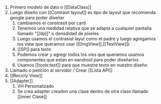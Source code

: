 1. Primero modelo de dato o [[DataClass]]
2. Luego diseño con [[Contrasit layout]] es tipo de layout que recomienda google para poder diseñar
	1. cambiamos el constrasit por card 
	2. Tenemos una medidad relativa que se adapta a cualquier pantalla llamado "[[dp]]" o densdidad de pixeles
	3. Luego usamos el contrasist layut como el padre y luego agregamos los view que queramos usar ([[ImgView]],[[TextView]])
	4. [[SP]] para texto
	5. Podemos crear y agregr todos los vies que queramos usamos componentes que estan en eandroid para poder diseñarlos
	6. Usamos [[tools:text]] para que muestre texto en nuestro diseño
3. Llamado o petición al servidor / Crear [[Lista API]]
4. [[Recicly View]]
5. [[Adapter]]
	1. VH Personalizado
	2. Se crea adapter creadon una clase dentro de otra clase llamado [[inner Clase]]





